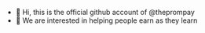 - 👋 Hi, this is the official github account of @theprompay
- 👀 We are interested in helping people earn as they learn

<!---
theprompay/theprompay is a ✨ special ✨ repository because its `README.md` (this file) appears on your GitHub profile.
You can click the Preview link to take a look at your changes.
--->
